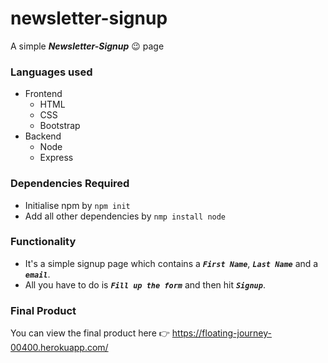# newsletter-signup

A simple ***Newsletter-Signup*** :wink: page 

### Languages used
* Frontend
  - HTML
  - CSS
  - Bootstrap
* Backend
  - Node
  - Express
  
### Dependencies Required
- Initialise npm by `npm init`
- Add all other dependencies by `nmp install node`

### Functionality
- It's a simple signup page which contains a ***`First Name`***, ***`Last Name`*** and a ***`email`***.
- All you have to do is ***`Fill up the form`*** and then hit ***`Signup`***.



### Final Product
You can view the final product here :point_right: https://floating-journey-00400.herokuapp.com/
